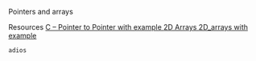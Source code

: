 Pointers and arrays

Resources
<a href = "https://beginnersbook.com/2014/01/c-pointer-to-pointer/">C – Pointer to Pointer with example </a>
<a href = "https://www.tutorialspoint.com/cprogramming/c_multi_dimensional_arrays.htm" > 2D Arrays </a>
<a href = "https://beginnersbook.com/2014/01/2d-arrays-in-c-example/" > 2D_arrays with example </a>

`adios`

